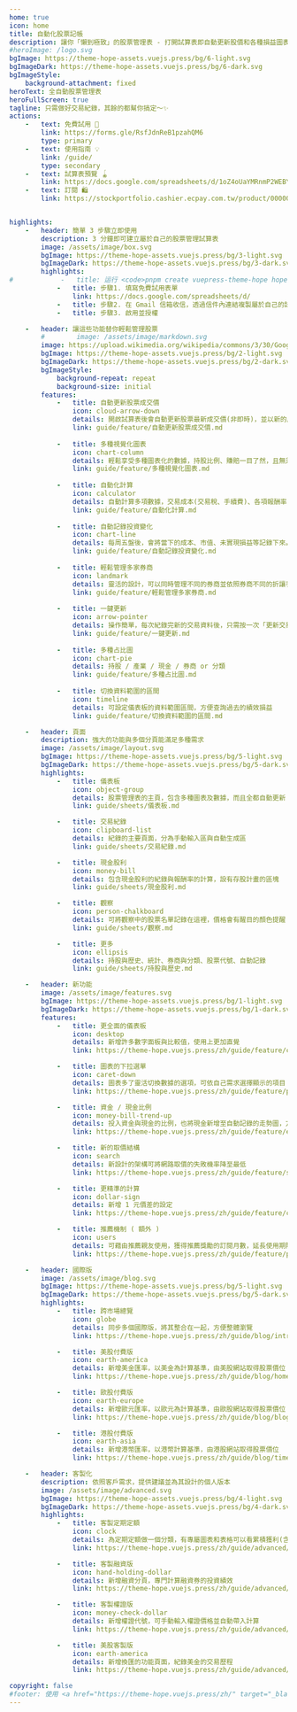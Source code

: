 ```yaml
---
home: true
icon: home
title: 自動化股票記帳
description: 讓你「懶到極致」的股票管理表 - 打開試算表即自動更新股價和各種損益圖表，享受多種自動化功能，輕鬆管理股票。
#heroImage: /logo.svg
bgImage: https://theme-hope-assets.vuejs.press/bg/6-light.svg
bgImageDark: https://theme-hope-assets.vuejs.press/bg/6-dark.svg
bgImageStyle:
    background-attachment: fixed
heroText: 全自動股票管理表
heroFullScreen: true
tagline: 只需做好交易紀錄，其餘的都幫你搞定～✨
actions:
    -   text: 免費試用 🧭
        link: https://forms.gle/RsfJdnReB1pzahQM6
        type: primary
    -   text: 使用指南 💡
        link: /guide/
        type: secondary
    -   text: 試算表預覽 🪀
        link: https://docs.google.com/spreadsheets/d/1oZ4oUaYMRnmP2WEBYk84qAB6HXxxgZ4Qripa3J69Aa0/edit?usp=sharing
    -   text: 訂閱 🛍️
        link: https://stockportfolio.cashier.ecpay.com.tw/product/000000000402451


highlights:
    -   header: 簡單 3 步驟立即使用
        description: 3 分鐘即可建立屬於自己的股票管理試算表
        image: /assets/image/box.svg
        bgImage: https://theme-hope-assets.vuejs.press/bg/3-light.svg
        bgImageDark: https://theme-hope-assets.vuejs.press/bg/3-dark.svg
        highlights:
#            -   title: 运行 <code>pnpm create vuepress-theme-hope hope-project</code> 以创建一个新的主题项目。
            -   title: 步驟1. 填寫免費試用表單
                link: https://docs.google.com/spreadsheets/d/
            -   title: 步驟2. 在 Gmail 信箱收信，透過信件內連結複製屬於自己的試算表
            -   title: 步驟3. 啟用並授權

    -   header: 讓這些功能替你輕鬆管理股票
        #        image: /assets/image/markdown.svg
        image: https://upload.wikimedia.org/wikipedia/commons/3/30/Google_Sheets_logo_%282014-2020%29.svg
        bgImage: https://theme-hope-assets.vuejs.press/bg/2-light.svg
        bgImageDark: https://theme-hope-assets.vuejs.press/bg/2-dark.svg
        bgImageStyle:
            background-repeat: repeat
            background-size: initial
        features:
            -   title: 自動更新股票成交價
                icon: cloud-arrow-down
                details: 開啟試算表後會自動更新股票最新成交價(非即時)，並以新的成交價做各種後續計算
                link: guide/feature/自動更新股票成交價.md
                
            -   title: 多種視覺化圖表
                icon: chart-column
                details: 輕鬆享受多種圖表化的數據，持股比例、賺賠一目了然，且無須動手，當股票價格有變動時圖表會自動更新
                link: guide/feature/多種視覺化圖表.md
                
            -   title: 自動化計算
                icon: calculator
                details: 自動計算多項數據，交易成本(交易稅、手續費)、各項報酬率(已實現損益、未實現損益)等等
                link: guide/feature/自動化計算.md
                
            -   title: 自動記錄投資變化
                icon: chart-line
                details: 每周五盤後，會將當下的成本、市值、未實現損益等記錄下來。當時間拉長，可以觀察到自己投資的曲線變化！
                link: guide/feature/自動記錄投資變化.md
                
            -   title: 輕鬆管理多家券商
                icon: landmark
                details: 靈活的設計，可以同時管理不同的券商並依照券商不同的折讓手續費各別設定，還能看各券商.分類的占比圖
                link: guide/feature/輕鬆管理多家券商.md
                
            -   title: 一鍵更新
                icon: arrow-pointer
                details: 操作簡單，每次紀錄完新的交易資料後，只需按一次「更新交易紀錄」按鈕，便可更新各項數據及圖表
                link: guide/feature/一鍵更新.md
                
            -   title: 多種占比圖
                icon: chart-pie
                details: 持股 / 產業 / 現金 / 券商 or 分類
                link: guide/feature/多種占比圖.md
                
            -   title: 切換資料範圍的區間
                icon: timeline
                details: 可設定儀表板的資料範圍區間，方便查詢過去的績效損益
                link: guide/feature/切換資料範圍的區間.md

    -   header: 頁面
        description: 強大的功能與多個分頁能滿足多種需求
        image: /assets/image/layout.svg
        bgImage: https://theme-hope-assets.vuejs.press/bg/5-light.svg
        bgImageDark: https://theme-hope-assets.vuejs.press/bg/5-dark.svg
        highlights:
            -   title: 儀表板
                icon: object-group
                details: 股票管理表的主頁，包含多種圖表及數據，而且全都自動更新
                link: guide/sheets/儀表板.md

            -   title: 交易紀錄
                icon: clipboard-list
                details: 紀錄的主要頁面，分為手動輸入區與自動生成區
                link: guide/sheets/交易紀錄.md

            -   title: 現金股利
                icon: money-bill
                details: 包含現金股利的紀錄與報酬率的計算，設有存股計畫的區塊
                link: guide/sheets/現金股利.md

            -   title: 觀察
                icon: person-chalkboard
                details: 可將觀察中的股票名單記錄在這裡，價格會有醒目的顏色提醒
                link: guide/sheets/觀察.md

            -   title: 更多
                icon: ellipsis
                details: 持股與歷史、統計、券商與分類、股票代號、自動記錄
                link: guide/sheets/持股與歷史.md

    -   header: 新功能
        image: /assets/image/features.svg
        bgImage: https://theme-hope-assets.vuejs.press/bg/1-light.svg
        bgImageDark: https://theme-hope-assets.vuejs.press/bg/1-dark.svg
        features:
            -   title: 更全面的儀表板
                icon: desktop
                details: 新增許多數字面板與比較值，使用上更加直覺
                link: https://theme-hope.vuejs.press/zh/guide/feature/comment.html

            -   title: 圖表的下拉選單
                icon: caret-down
                details: 圖表多了靈活切換數據的選項，可依自己需求選擇顯示的項目 / 順序 / 數量
                link: https://theme-hope.vuejs.press/zh/guide/feature/page-info.html

            -   title: 資金 / 現金比例
                icon: money-bill-trend-up
                details: 投入資金與現金的比例，也將現金新增至自動記錄的走勢圖，方便觀察
                link: https://theme-hope.vuejs.press/zh/guide/feature/encrypt.html

            -   title: 新的取價結構
                icon: search
                details: 新設計的架構可將網路取價的失敗機率降至最低
                link: https://theme-hope.vuejs.press/zh/guide/feature/search.html

            -   title: 更精準的計算
                icon: dollar-sign
                details: 新增 1 元價差的設定
                link: https://theme-hope.vuejs.press/zh/guide/feature/copy-code.html

            -   title: 推薦機制 ( 額外 )
                icon: users
                details: 可藉由推薦親友使用，獲得推薦獎勵的訂閱月數，延長使用期限
                link: https://theme-hope.vuejs.press/zh/guide/feature/photo-swipe.html

    -   header: 國際版
        image: /assets/image/blog.svg
        bgImage: https://theme-hope-assets.vuejs.press/bg/5-light.svg
        bgImageDark: https://theme-hope-assets.vuejs.press/bg/5-dark.svg
        highlights:
            -   title: 跨市場總覽
                icon: globe
                details: 同步多個國際版，將其整合在一起，方便整體瀏覽
                link: https://theme-hope.vuejs.press/zh/guide/blog/intro.html

            -   title: 美股付費版
                icon: earth-america
                details: 新增美金匯率，以美金為計算基準，由美股網站取得股票價位
                link: https://theme-hope.vuejs.press/zh/guide/blog/home.html

            -   title: 歐股付費版
                icon: earth-europe
                details: 新增歐元匯率，以歐元為計算基準，由歐股網站取得股票價位
                link: https://theme-hope.vuejs.press/zh/guide/blog/blogger.html

            -   title: 港股付費版
                icon: earth-asia
                details: 新增港幣匯率，以港幣計算基準，由港股網站取得股票價位
                link: https://theme-hope.vuejs.press/zh/guide/blog/timeline.html

    -   header: 客製化
        description: 依照客戶需求，提供建議並為其設計的個人版本
        image: /assets/image/advanced.svg
        bgImage: https://theme-hope-assets.vuejs.press/bg/4-light.svg
        bgImageDark: https://theme-hope-assets.vuejs.press/bg/4-dark.svg
        highlights:
            -   title: 客製定期定額
                icon: clock
                details: 為定期定額做一個分類，有專屬圖表和表格可以看累積獲利(含股利)
                link: https://theme-hope.vuejs.press/zh/guide/advanced/seo.html

            -   title: 客製融資版
                icon: hand-holding-dollar
                details: 新增融資分頁，專門計算融資券的投資績效
                link: https://theme-hope.vuejs.press/zh/guide/advanced/sitemap.html

            -   title: 客製權證版
                icon: money-check-dollar
                details: 新增權證代號，可手動輸入權證價格並自動帶入計算
                link: https://theme-hope.vuejs.press/zh/guide/advanced/feed.html

            -   title: 美股客製版
                icon: earth-america
                details: 新增換匯的功能頁面，紀錄美金的交易歷程
                link: https://theme-hope.vuejs.press/zh/guide/advanced/pwa.html

copyright: false
#footer: 使用 <a href="https://theme-hope.vuejs.press/zh/" target="_blank">VuePress Theme Hope</a> 主题 | MIT 协议, 版权所有 © 2019-present Mr.Hope
---
```

